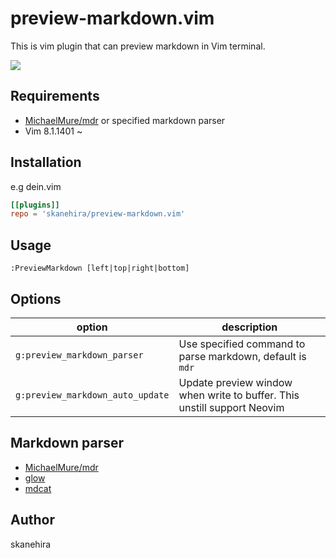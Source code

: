 # preview-markdown.vim
This is vim plugin that can preview markdown in Vim terminal.

![](https://i.imgur.com/ME5HBWP.png)

## Requirements
- [MichaelMure/mdr](https://github.com/MichaelMure/mdr) or specified markdown parser
- Vim 8.1.1401 ~

## Installation
e.g dein.vim

```toml
[[plugins]]
repo = 'skanehira/preview-markdown.vim'
```

## Usage
```vim
:PreviewMarkdown [left|top|right|bottom]
```

## Options
| option                           | description                                                             |
|----------------------------------|-------------------------------------------------------------------------|
| `g:preview_markdown_parser`      | Use specified command to parse markdown, default is `mdr`               |
| `g:preview_markdown_auto_update` | Update preview window when write to buffer. This unstill support Neovim |

## Markdown parser
- [MichaelMure/mdr](https://github.com/MichaelMure/mdr)
- [glow](https://github.com/charmbracelet/glow)
- [mdcat](https://github.com/lunaryorn/mdcat)

## Author
skanehira
